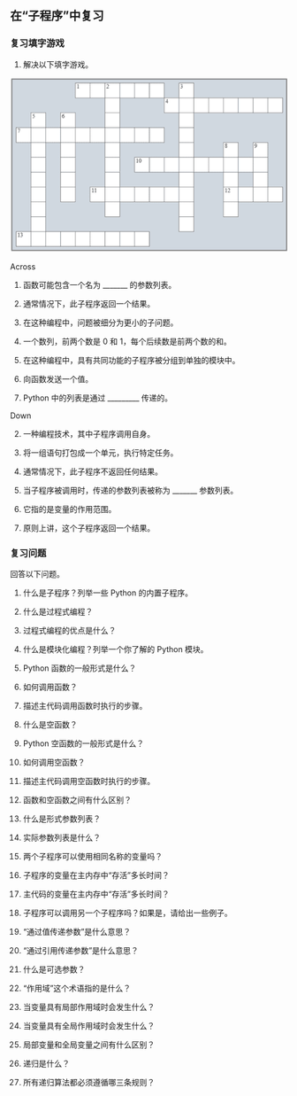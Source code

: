 ## 在“子程序”中复习

### 复习填字游戏

1) 解决以下填字游戏。

![Image](img/review07-01.png)

Across

1) 函数可能包含一个名为 _______ 的参数列表。

4) 通常情况下，此子程序返回一个结果。

7) 在这种编程中，问题被细分为更小的子问题。

10) 一个数列，前两个数是 0 和 1，每个后续数是前两个数的和。

11) 在这种编程中，具有共同功能的子程序被分组到单独的模块中。

12) 向函数发送一个值。

13) Python 中的列表是通过 _________ 传递的。

Down

2) 一种编程技术，其中子程序调用自身。

3) 将一组语句打包成一个单元，执行特定任务。

5) 通常情况下，此子程序不返回任何结果。

6) 当子程序被调用时，传递的参数列表被称为 _______ 参数列表。

8) 它指的是变量的作用范围。

9) 原则上讲，这个子程序返回一个结果。

### 复习问题

回答以下问题。

1) 什么是子程序？列举一些 Python 的内置子程序。

2) 什么是过程式编程？

3) 过程式编程的优点是什么？

4) 什么是模块化编程？列举一个你了解的 Python 模块。

5) Python 函数的一般形式是什么？

6) 如何调用函数？

7) 描述主代码调用函数时执行的步骤。

8) 什么是空函数？

9) Python 空函数的一般形式是什么？

10) 如何调用空函数？

11) 描述主代码调用空函数时执行的步骤。

12) 函数和空函数之间有什么区别？

13) 什么是形式参数列表？

14) 实际参数列表是什么？

15) 两个子程序可以使用相同名称的变量吗？

16) 子程序的变量在主内存中“存活”多长时间？

17) 主代码的变量在主内存中“存活”多长时间？

18) 子程序可以调用另一个子程序吗？如果是，请给出一些例子。

19) “通过值传递参数”是什么意思？

20) “通过引用传递参数”是什么意思？

21) 什么是可选参数？

22) “作用域”这个术语指的是什么？

23) 当变量具有局部作用域时会发生什么？

24) 当变量具有全局作用域时会发生什么？

25) 局部变量和全局变量之间有什么区别？

26) 递归是什么？

27) 所有递归算法都必须遵循哪三条规则？
